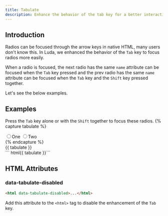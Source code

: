 ```yaml
---
title: Tabulate
description: Enhance the behavior of the tab key for a better interaction experience.
---
```




## Introduction
Radios can be focused through the arrow keys in native HTML, many users don't know this. In Luda, we enhanced the behavior of the `Tab` key to focus radios more easily.

When a radio is focused, the next radio has the same `name` attribute can be focused when the `Tab` key pressed and the prev radio has the same `name` attribute can be focused when the `Tab` key and the `Shift` key pressed together.

Let's see the below examples.


## Examples

Press the `Tab` key alone or with the `Shift` together to focus these radios.
{% capture tabulate %}
<div class="fm fm-radio">
  <label><input type="radio" name="tabulate" value="one">One</label>
  <label><input type="radio" name="tabulate" value="two">Two</label>
</div>
{% endcapture %}
<div class="example mt-none">
  {{ tabulate }}
</div>
``` html{{ tabulate }}```





## HTML Attributes

### data-tabulate-disabled

``` html
<html data-tabulate-disabled>...</html>
```
Add this attribute to the `<html>` tag to disable the enhancement of the `Tab` key.